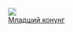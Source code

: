 ![](/books/sf_fantasy/Вера%20Ковальчук/Младший%20конунг.jpg)  
[Младший конунг](/books/sf_fantasy/Вера%20Ковальчук/Младший%20конунг)

